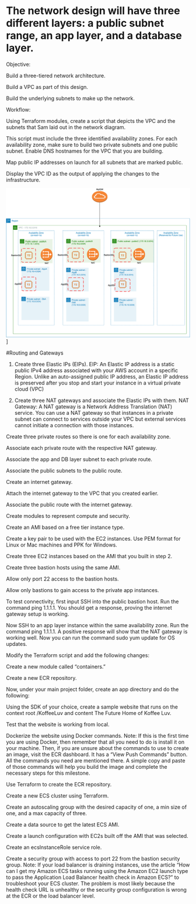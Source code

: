 # The network design will have three different layers: a public subnet range, an app layer, and a database layer.

Objective:

Build a three-tiered network architecture.

Build a VPC as part of this design.

Build the underlying subnets to make up the network.

Workflow:

Using Terraform modules, create a script that depicts the VPC and the subnets that Sam laid out in the network diagram.

This script must include the three identified availability zones.
For each availability zone, make sure to build two private subnets and one public subnet.
Enable DNS hostnames for the VPC that you are building.

Map public IP addresses on launch for all subnets that are marked public.

Display the VPC ID as the output of applying the changes to the infrastructure.

![alt text](https://github.com/ponnamnagesh/Koffeluvaws/blob/master/networklayout.png)]


#Routing and Gateways

1. Create three Elastic IPs (EIPs).
EIP: An Elastic IP address is a static public IPv4 address associated with your AWS account in a specific Region. Unlike an auto-assigned public IP address, an Elastic IP address is preserved after you stop and start your instance in a virtual private cloud (VPC)

2. Create three NAT gateways and associate the Elastic IPs with them.
NAT Gateway: A NAT gateway is a Network Address Translation (NAT) service. You can use a NAT gateway so that instances in a private subnet can connect to services outside your VPC but external services cannot initiate a connection with those instances.

Create three private routes so there is one for each availability zone.

Associate each private route with the respective NAT gateway.

Associate the app and DB layer subnet to each private route.

Associate the public subnets to the public route.

Create an internet gateway.

Attach the internet gateway to the VPC that you created earlier.

Associate the public route with the internet gateway.



Create modules to represent compute and security.

Create an AMI based on a free tier instance type.

Create a key pair to be used with the EC2 instances. Use PEM format for Linux or Mac machines and PPK for Windows.

Create three EC2 instances based on the AMI that you built in step 2.

Create three bastion hosts using the same AMI.

Allow only port 22 access to the bastion hosts.

Allow only bastions to gain access to the private app instances.

To test connectivity, first input SSH into the public bastion host. Run the command ping 1.1.1.1. You should get a response, proving the internet gateway setup is working.

Now SSH to an app layer instance within the same availability zone. Run the command ping 1.1.1.1. A positive response will show that the NAT gateway is working well. Now you can run the command sudo yum update for OS updates.



Modify the Terraform script and add the following changes:

Create a new module called “containers.”

Create a new ECR repository.

Now, under your main project folder, create an app directory and do the following:

Using the SDK of your choice, create a sample website that runs on the context root /KoffeeLuv and content The Future Home of Koffee Luv.


Test that the website is working from local.

Dockerize the website using Docker commands.
Note: If this is the first time you are using Docker, then remember that all you need to do is install it on your machine. Then, if you are unsure about the commands to use to create an image, visit the ECR dashboard. It has a “View Push Commands” button. All the commands you need are mentioned there. A simple copy and paste of those commands will help you build the image and complete the necessary steps for this milestone.

Use Terraform to create the ECR repository.

Create a new ECS cluster using Terraform.

Create an autoscaling group with the desired capacity of one, a min size of one, and a max capacity of three.

Create a data source to get the latest ECS AMI.

Create a launch configuration with EC2s built off the AMI that was selected.

Create an ecsInstanceRole service role.

Create a security group with access to port 22 from the bastion security group.
Note: If your load balancer is draining instances, use the article “How can I get my Amazon ECS tasks running using the Amazon EC2 launch type to pass the Application Load Balancer health check in Amazon ECS?” to troubleshoot your ECS cluster. The problem is most likely because the health check URL is unhealthy or the security group configuration is wrong at the ECR or the load balancer level.
